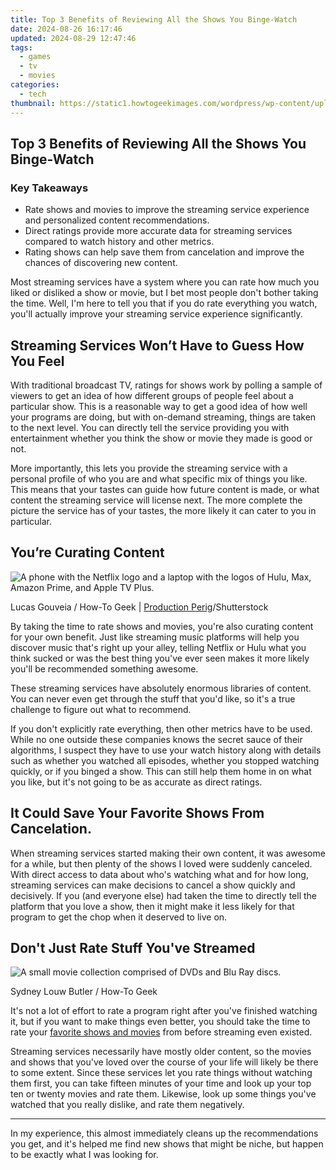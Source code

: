 ```yaml
---
title: Top 3 Benefits of Reviewing All the Shows You Binge-Watch
date: 2024-08-26 16:17:46
updated: 2024-08-29 12:47:46
tags:
  - games
  - tv
  - movies
categories:
  - tech
thumbnail: https://static1.howtogeekimages.com/wordpress/wp-content/uploads/2024/07/a-hand-holding-a-phone-with-a-video-player-and-some-rating-stars-above-the-screen.jpg
---
```


## Top 3 Benefits of Reviewing All the Shows You Binge-Watch

### Key Takeaways

* Rate shows and movies to improve the streaming service experience and personalized content recommendations.
* Direct ratings provide more accurate data for streaming services compared to watch history and other metrics.
* Rating shows can help save them from cancelation and improve the chances of discovering new content.

 Most streaming services have a system where you can rate how much you liked or disliked a show or movie, but I bet most people don't bother taking the time. Well, I'm here to tell you that if you do rate everything you watch, you'll actually improve your streaming service experience significantly.

##  Streaming Services Won’t Have to Guess How You Feel

 With traditional broadcast TV, ratings for shows work by polling a sample of viewers to get an idea of how different groups of people feel about a particular show. This is a reasonable way to get a good idea of how well your programs are doing, but with on-demand streaming, things are taken to the next level. You can directly tell the service providing you with entertainment whether you think the show or movie they made is good or not.

 More importantly, this lets you provide the streaming service with a personal profile of who you are and what specific mix of things you like. This means that your tastes can guide how future content is made, or what content the streaming service will license next. The more complete the picture the service has of your tastes, the more likely it can cater to you in particular.

##  You’re Curating Content

![A phone with the Netflix logo and a laptop with the logos of Hulu, Max, Amazon Prime, and Apple TV Plus.](https://static1.howtogeekimages.com/wordpress/wp-content/uploads/2024/05/a-phone-with-the-netflix-logo-and-a-laptop-with-the-logos-of-hulu-max-amazon-prime-and-apple-tv-plus.jpg) 

Lucas Gouveia / How-To Geek | [Production Perig](https://www.shutterstock.com/image-photo/mock-view-devices-on-dark-background-1594509685)/Shutterstock

 By taking the time to rate shows and movies, you're also curating content for your own benefit. Just like streaming music platforms will help you discover music that's right up your alley, telling Netflix or Hulu what you think sucked or was the best thing you've ever seen makes it more likely you'll be recommended something awesome. 

 These streaming services have absolutely enormous libraries of content. You can never even get through the stuff that you'd like, so it's a true challenge to figure out what to recommend.

 If you don't explicitly rate everything, then other metrics have to be used. While no one outside these companies knows the secret sauce of their algorithms, I suspect they have to use your watch history along with details such as whether you watched all episodes, whether you stopped watching quickly, or if you binged a show. This can still help them home in on what you like, but it's not going to be as accurate as direct ratings.

##  It Could Save Your Favorite Shows From Cancelation. 

 When streaming services started making their own content, it was awesome for a while, but then plenty of the shows I loved were suddenly canceled. With direct access to data about who's watching what and for how long, streaming services can make decisions to cancel a show quickly and decisively. If you (and everyone else) had taken the time to directly tell the platform that you love a show, then it might make it less likely for that program to get the chop when it deserved to live on.

##  Don't Just Rate Stuff You've Streamed

![A small movie collection comprised of DVDs and Blu Ray discs.](https://static1.howtogeekimages.com/wordpress/wp-content/uploads/2024/05/20240520_102047.jpg) 

Sydney Louw Butler / How-To Geek

 It's not a lot of effort to rate a program right after you've finished watching it, but if you want to make things even better, you should take the time to rate your [favorite shows and movies](https://android-frp.techidaily.com/in-2024-how-to-bypass-google-frp-lock-from-nokia-105-classic-devices-by-drfone-android/) from before streaming even existed.

 Streaming services necessarily have mostly older content, so the movies and shows that you've loved over the course of your life will likely be there to some extent. Since these services let you rate things without watching them first, you can take fifteen minutes of your time and look up your top ten or twenty movies and rate them. Likewise, look up some things you've watched that you really dislike, and rate them negatively.

---

 In my experience, this almost immediately cleans up the recommendations you get, and it's helped me find new shows that might be niche, but happen to be exactly what I was looking for.

<ins class="adsbygoogle"
     style="display:block"
     data-ad-format="autorelaxed"
     data-ad-client="ca-pub-7571918770474297"
     data-ad-slot="1223367746"></ins>



<ins class="adsbygoogle"
     style="display:block"
     data-ad-client="ca-pub-7571918770474297"
     data-ad-slot="8358498916"
     data-ad-format="auto"
     data-full-width-responsive="true"></ins>
